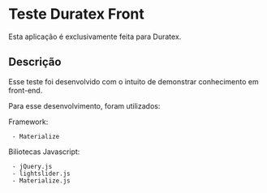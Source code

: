 # Teste Duratex Front
Esta aplicação é exclusivamente feita para Duratex. 

## Descrição

Esse teste foi desenvolvido com o intuito de demonstrar conhecimento em front-end. 

Para esse desenvolvimento, foram utilizados: 

Framework:
```
 - Materialize
```

Biliotecas Javascript:
```
 - jQuery.js
 - lightslider.js
 - Materialize.js
```